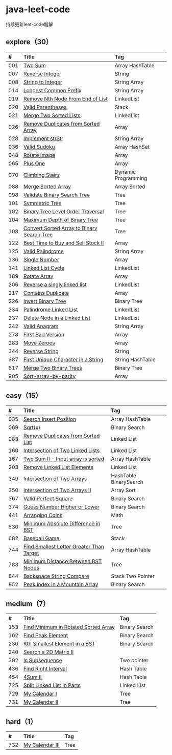 # java-leet-code
持续更新leet-code题解

## explore（30）

| #    | Title                                          		  | Tag                                      |
| :--- | :------------------------------------------------------- | :--------------------------------------- |
| 001  | [Two Sum][001]                                           | Array HashTable 
| 007  | [Reverse Integer][007]                                   | String 
| 008  | [String to Integer][008]                                 | String Array
| 014  | [Longest Common Prefix][014]                             | String Array
| 019  | [Remove Nth Node From End of List][019]                  | LinkedList
| 020  | [Valid Parentheses][020]                                 | Stack
| 021  | [Merge Two Sorted Lists][021]                            | LinkedList
| 026  | [Remove Duplicates from Sorted Array][026]               | Array 
| 028  | [Implement strStr][028]                                  | String Array 
| 036  | [Valid Sudoku][036]                                      | Array HashSet
| 048  | [Rotate Image][048]                                      | Array
| 065  | [Plus One][065]                                          | Array                                   
| 070  | [Climbing Stairs][070]                                   | Dynamic Programming                                   
| 088  | [Merge Sorted Array][088]                                | Array Sorted                                   
| 098  | [Validate Binary Search Tree][098]                       | Tree 
| 101  | [Symmetric Tree][101]                       			  | Tree     
| 102  | [Binary Tree Level Order Traversal][102]                 | Tree                                   
| 104  | [Maximum Depth of Binary Tree][104]                      | Tree                                   
| 108  | [Convert Sorted Array to Binary Search Tree][108]        | Tree                                   
| 122  | [Best Time to Buy and Sell Stock II][122]                | Array 
| 125  | [Valid Palindrome][125]                                  | String Array 
| 136  | [Single Number][136]                                     | Array            
| 141  | [Linked List Cycle][141]                                 | LinkedList   
| 189  | [Rotate Array][189]                                      | Array   
| 206  | [Reverse a singly linked list][206]                      | LinkedList   
| 217  | [Contains Duplicate][217]                                | Array
| 226  | [Invert Binary Tree][226]                                | Binary Tree
| 234  | [Palindrome Linked List][234]                            | LinkedList
| 237  | [Delete Node in a Linked List][237]                      | LinkedList
| 242  | [Valid Anagram][242]                                     | String Array 
| 278  | [First Bad Version][278]                                 | Array 
| 283  | [Move Zeroes][283]                                		  | Array  
| 344  | [Reverse String][344]                                	  | String  
| 387  | [First Unique Character in a String][387]                | String HashTable
| 617  | [Merge Two Binary Trees][617]                            | Binary Tree
| 905  | [Sort-array-by-parity][905]                              | Array

## easy（15）

| #    | Title                                          		  | Tag                                      |
| :--- | :------------------------------------------------------- | :--------------------------------------- |
| 035  | [Search Insert Position][035]                            | Array HashTable                                    
| 069  | [Sqrt(x)][069]                                           | Binary Search                                   
| 083  | [Remove Duplicates from Sorted List][083]                | Linked List                                   
| 160  | [Intersection of Two Linked Lists][160]                  | Linked List                                   
| 167  | [Two Sum II - Input array is sorted][167]                | Array HashTable                                    
| 203  | [Remove Linked List Elements][203]                       | Linked List                                    
| 349  | [Intersection of Two Arrays][349]                        | HashTable BinarySearch                                   
| 350  | [Intersection of Two Arrays II][350]                     | Array Sort                                  
| 367  | [Valid Perfect Square][367]                              | Binary Search                                  
| 374  | [Guess Number Higher or Lower][374]                      | Binary Search                                  
| 441  | [Arranging Coins][441]                                   | Math                                  
| 530  | [Minimum Absolute Difference in BST][530]                | Tree                                   
| 682  | [Baseball Game][682]                                     | Stack                                   
| 744  | [Find Smallest Letter Greater Than Target][744]          | Array HashTable                                   
| 783  | [Minimum Distance Between BST Nodes][783]                | Tree                                   
| 844  | [Backspace String Compare][844]                          | Stack Two Pointer                                   
| 852  | [Peak Index in a Mountain Array][852]                    | Binary Search                                   



## medium（7）

| #    | Title                                          		  | Tag                                      |
| :--- | :------------------------------------------------------- | :--------------------------------------- |
| 153  | [Find Minimum in Rotated Sorted Array][153]              | Binary Search                                   
| 162  | [Find Peak Element][162]                                 | Binary Search                                   
| 230  | [Kth Smallest Element in a BST][230]                	  | Binary Search                                   
| 240  | [Search a 2D Matrix II][240]                	          |                                    
| 392  | [Is Subsequence][392]                	                  | Two pointer                                  
| 436  | [Find Right Interval][436]                	              | Hash Table                                 
| 454  | [4Sum II][454]                					          | Hash Table                                   
| 725  | [Split Linked List in Parts][725]                		  | Linked List                                   
| 729  | [My Calendar I][729]                					  | Tree                                   
| 731  | [My Calendar II][731]                					  | Tree                                   


## hard（1）

| #    | Title                                          		  | Tag                                      |
| :--- | :------------------------------------------------------- | :--------------------------------------- |
| 732  | [My Calendar III][732]                					  | Tree           

[001]: https://github.com/mcrwayfun/java-leet-code/blob/master/doc/explore/001/README.md
[007]: https://github.com/mcrwayfun/java-leet-code/blob/master/doc/explore/007/README.md
[008]: https://github.com/mcrwayfun/java-leet-code/blob/master/doc/explore/008/README.md
[014]: https://github.com/mcrwayfun/java-leet-code/blob/master/doc/explore/014/README.md
[019]: https://github.com/mcrwayfun/java-leet-code/blob/master/doc/explore/019/README.md
[020]: https://github.com/mcrwayfun/java-leet-code/blob/master/doc/easy/020/README.md
[021]: https://github.com/mcrwayfun/java-leet-code/blob/master/doc/explore/021/README.md
[026]: https://github.com/mcrwayfun/java-leet-code/blob/master/doc/explore/026/README.md
[028]: https://github.com/mcrwayfun/java-leet-code/blob/master/doc/explore/028/README.md
[035]: https://github.com/mcrwayfun/java-leet-code/blob/master/doc/easy/035/README.md
[036]: https://github.com/mcrwayfun/java-leet-code/blob/master/doc/explore/036/README.md
[048]: https://github.com/mcrwayfun/java-leet-code/blob/master/doc/explore/048/README.md
[065]: https://github.com/mcrwayfun/java-leet-code/blob/master/doc/explore/065/README.md
[069]: https://github.com/mcrwayfun/java-leet-code/blob/master/doc/easy/069/README.md
[070]: https://github.com/mcrwayfun/java-leet-code/blob/master/doc/easy/070/README.md
[083]: https://github.com/mcrwayfun/java-leet-code/blob/master/doc/easy/083/README.md
[088]: https://github.com/mcrwayfun/java-leet-code/blob/master/doc/explore/088/README.md
[098]: https://github.com/mcrwayfun/java-leet-code/blob/master/doc/explore/098/README.md
[101]: https://github.com/mcrwayfun/java-leet-code/blob/master/doc/explore/101/README.md
[102]: https://github.com/mcrwayfun/java-leet-code/blob/master/doc/explore/102/README.md
[104]: https://github.com/mcrwayfun/java-leet-code/blob/master/doc/explore/104/README.md
[108]: https://github.com/mcrwayfun/java-leet-code/blob/master/doc/explore/108/README.md
[122]: https://github.com/mcrwayfun/java-leet-code/blob/master/doc/explore/122/README.md
[125]: https://github.com/mcrwayfun/java-leet-code/blob/master/doc/explore/125/README.md
[136]: https://github.com/mcrwayfun/java-leet-code/blob/master/doc/explore/136/README.md
[141]: https://github.com/mcrwayfun/java-leet-code/blob/master/doc/explore/141/README.md
[153]: https://github.com/mcrwayfun/java-leet-code/blob/master/doc/medium/153/README.md
[160]: https://github.com/mcrwayfun/java-leet-code/blob/master/doc/easy/160/README.md
[162]: https://github.com/mcrwayfun/java-leet-code/blob/master/doc/medium/162/README.md
[167]: https://github.com/mcrwayfun/java-leet-code/blob/master/doc/easy/167/README.md
[189]: https://github.com/mcrwayfun/java-leet-code/blob/master/doc/explore/189/README.md
[203]: https://github.com/mcrwayfun/java-leet-code/blob/master/doc/easy/203/README.md
[206]: https://github.com/mcrwayfun/java-leet-code/blob/master/doc/explore/206/README.md
[217]: https://github.com/mcrwayfun/java-leet-code/blob/master/doc/explore/217/README.md
[226]: https://github.com/mcrwayfun/java-leet-code/blob/master/doc/easy/226/README.md
[230]: https://github.com/mcrwayfun/java-leet-code/blob/master/doc/medium/230/README.md
[234]: https://github.com/mcrwayfun/java-leet-code/blob/master/doc/explore/234/README.md
[237]: https://github.com/mcrwayfun/java-leet-code/blob/master/doc/explore/237/README.md
[240]: https://github.com/mcrwayfun/java-leet-code/blob/master/doc/medium/240/README.md
[242]: https://github.com/mcrwayfun/java-leet-code/blob/master/doc/explore/242/README.md
[278]: https://github.com/mcrwayfun/java-leet-code/blob/master/doc/explore/278/README.md
[283]: https://github.com/mcrwayfun/java-leet-code/blob/master/doc/explore/283/README.md
[344]: https://github.com/mcrwayfun/java-leet-code/blob/master/doc/explore/344/README.md
[349]: https://github.com/mcrwayfun/java-leet-code/blob/master/doc/easy/349/README.md
[350]: https://github.com/mcrwayfun/java-leet-code/blob/master/doc/easy/350/README.md
[367]: https://github.com/mcrwayfun/java-leet-code/blob/master/doc/easy/367/README.md
[374]: https://github.com/mcrwayfun/java-leet-code/blob/master/doc/easy/374/README.md
[387]: https://github.com/mcrwayfun/java-leet-code/blob/master/doc/explore/387/README.md
[392]: https://github.com/mcrwayfun/java-leet-code/blob/master/doc/medium/392/README.md
[436]: https://github.com/mcrwayfun/java-leet-code/blob/master/doc/medium/436/README.md
[441]: https://github.com/mcrwayfun/java-leet-code/blob/master/doc/easy/441/README.md
[454]: https://github.com/mcrwayfun/java-leet-code/blob/master/doc/medium/454/README.md
[530]: https://github.com/mcrwayfun/java-leet-code/blob/master/doc/easy/530/README.md
[617]: https://github.com/mcrwayfun/java-leet-code/blob/master/doc/easy/617/README.md
[682]: https://github.com/mcrwayfun/java-leet-code/blob/master/doc/easy/682/README.md
[725]: https://github.com/mcrwayfun/java-leet-code/blob/master/doc/medium/725/README.md
[729]: https://github.com/mcrwayfun/java-leet-code/blob/master/doc/medium/729/README.md
[731]: https://github.com/mcrwayfun/java-leet-code/blob/master/doc/medium/731/README.md
[732]: https://github.com/mcrwayfun/java-leet-code/blob/master/doc/hard/732/README.md
[744]: https://github.com/mcrwayfun/java-leet-code/blob/master/doc/easy/744/README.md
[783]: https://github.com/mcrwayfun/java-leet-code/blob/master/doc/easy/783/README.md
[844]: https://github.com/mcrwayfun/java-leet-code/blob/master/doc/easy/844/README.md
[852]: https://github.com/mcrwayfun/java-leet-code/blob/master/doc/easy/852/README.md
[905]: https://github.com/mcrwayfun/java-leet-code/blob/master/doc/easy/905/README.md